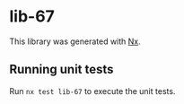 # lib-67

This library was generated with [Nx](https://nx.dev).

## Running unit tests

Run `nx test lib-67` to execute the unit tests.
